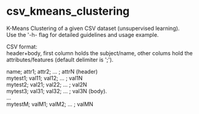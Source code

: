 # csv_kmeans_clustering
K-Means Clustering of a given CSV dataset (unsupervised learning).  
Use the '-h- flag for detailed guidelines and usage example.  
  
CSV format:  
header+body, first column holds the subject/name, other colums hold the attributes/features (default delimiter is ';').  
   
  name;   attr1; attr2; ... ; attrN    (header)   
  mytest1; val11; val12; ... ; val1N   
  mytest2; val21; val22; ... ; val2N   
  mytest3; val31; val32; ... ; val3N   (body).  
               ...                             
  mytestM; valM1; valM2; ... ; valMN 
